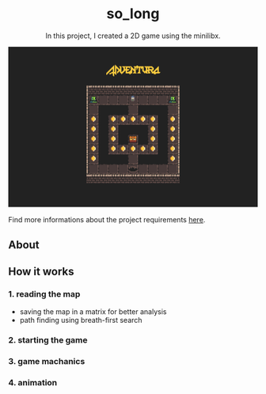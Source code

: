 <h1 align="center">so_long</h1>
<p align="center">In this project, I created a 2D game using the minilibx.</p>

![game preview](./documentation/preview.png)

Find more informations about the project requirements [here](./documentation/project_requirements.pdf).

## About

## How it works
### 1. reading the map
- saving the map in a matrix for better analysis
- path finding using breath-first search
### 2. starting the game
### 3. game machanics
### 4. animation